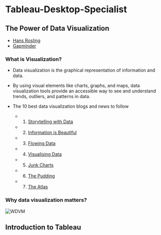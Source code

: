 # Tableau-Desktop-Specialist



## The Power of Data Visualization 

* [Hans Rosling](https://www.youtube.com/watch?v=jbkSRLYSojo)
* [Gapminder](https://www.gapminder.org/)

### What is Visualization?

* Data visualization is the graphical representation of information and data.
* By using visual elements like charts, graphs, and maps, data visualization tools provide an accessible way to see and understand trends, outliers, and patterns in data.
* The 10 best data visualization blogs and news to follow

    * 1. [Storytelling with Data](http://www.storytellingwithdata.com/)
    * 2. [Information is Beautiful](https://informationisbeautiful.net/)
    * 3. [Flowing Data](https://flowingdata.com/)
    * 4. [Visualising Data](https://www.visualisingdata.com/)
    * 5. [Junk Charts](https://junkcharts.typepad.com/junk_charts/)
    * 6. [The Pudding](https://pudding.cool/)
    * 7. [The Atlas](https://theatlas.com/)


### Why data visualization matters?

![WDVM](https://user-images.githubusercontent.com/27078712/72880236-11d3b380-3d31-11ea-82a2-7be5c6087ea2.PNG)






## Introduction to Tableau
